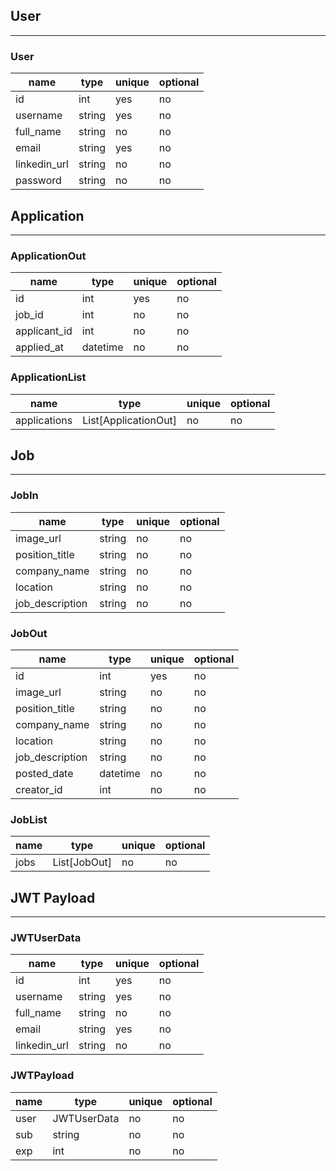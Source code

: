 ## User

---

### User

| name         | type   | unique | optional |
| ------------ | ------ | ------ | -------- |
| id           | int    | yes    | no       |
| username     | string | yes    | no       |
| full_name    | string | no     | no       |
| email        | string | yes    | no       |
| linkedin_url | string | no     | no       |
| password     | string | no     | no       |



## Application

---

### ApplicationOut

| name         | type     | unique | optional |
| ------------ | -------- | ------ | -------- |
| id           | int      | yes    | no       |
| job_id       | int      | no     | no       |
| applicant_id | int      | no     | no       |
| applied_at   | datetime | no     | no       |

### ApplicationList

| name         | type                    | unique | optional |
| ------------ | ----------------------- | ------ | -------- |
| applications | List[ApplicationOut]    | no     | no       |


## Job

---

### JobIn

| name             | type   | unique | optional |
| ---------------- | ------ | ------ | -------- |
| image_url        | string | no     | no       |
| position_title   | string | no     | no       |
| company_name     | string | no     | no       |
| location         | string | no     | no       |
| job_description | string | no     | no       |

### JobOut

| name             | type     | unique | optional |
| ---------------- | -------- | ------ | -------- |
| id               | int      | yes    | no       |
| image_url        | string   | no     | no       |
| position_title   | string   | no     | no       |
| company_name     | string   | no     | no       |
| location         | string   | no     | no       |
| job_description | string   | no     | no       |
| posted_date      | datetime | no     | no       |
| creator_id       | int      | no     | no       |

### JobList

| name | type          | unique | optional |
| ---- | ------------- | ------ | -------- |
| jobs | List[JobOut] | no     | no       |


## JWT Payload

---

### JWTUserData

| name         | type   | unique | optional |
| ------------ | ------ | ------ | -------- |
| id           | int    | yes    | no       |
| username     | string | yes    | no       |
| full_name    | string | no     | no       |
| email        | string | yes    | no       |
| linkedin_url | string | no     | no       |

### JWTPayload

| name | type       | unique | optional |
| ---- | ---------- | ------ | -------- |
| user | JWTUserData | no     | no       |
| sub  | string     | no     | no       |
| exp  | int        | no     | no       |
